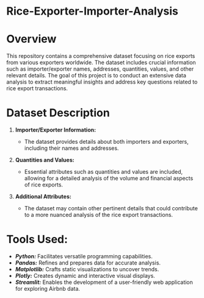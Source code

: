 # Rice-Exporter-Importer-Analysis

# **Overview**
This repository contains a comprehensive dataset focusing on rice exports from various exporters worldwide. The dataset includes crucial information such as importer/exporter names, addresses, quantities, values, and other relevant details. The goal of this project is to conduct an extensive data analysis to extract meaningful insights and address key questions related to rice export transactions.

# **Dataset Description**
1. **Importer/Exporter Information:** 
   - The dataset provides details about both importers and exporters, including their names and addresses.

2. **Quantities and Values:**
    - Essential attributes such as quantities and values are included, allowing for a detailed analysis of the volume and financial aspects of rice exports.

3. **Additional Attributes:**
   - The dataset may contain other pertinent details that could contribute to a more nuanced analysis of the rice export transactions.


# **Tools Used:**
- **_Python:_** Facilitates versatile programming capabilities.
- **_Pandas:_** Refines and prepares data for accurate analysis.
- **_Matplotlib:_** Crafts static visualizations to uncover trends.
- **_Plotly:_** Creates dynamic and interactive visual displays.
- **_Streamlit:_** Enables the development of a user-friendly web application for exploring Airbnb data.
